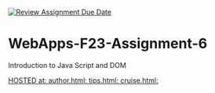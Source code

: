 [![Review Assignment Due Date](https://classroom.github.com/assets/deadline-readme-button-24ddc0f5d75046c5622901739e7c5dd533143b0c8e959d652212380cedb1ea36.svg)](https://classroom.github.com/a/b9NC0g7h)
# WebApps-F23-Assignment-6
Introduction to Java Script and DOM

[HOSTED at: ](https://44-563-webapps-f23.github.io/44563-webapps-f23-assignment6-JammulaSriLaxmiSathwika/)
[author.html: ](https://44-563-webapps-f23.github.io/44563-webapps-f23-assignment6-JammulaSriLaxmiSathwika/author.html)
[tips.html: ](https://44-563-webapps-f23.github.io/44563-webapps-f23-assignment6-JammulaSriLaxmiSathwika/tips.html)
[cruise.html: ](https://44-563-webapps-f23.github.io/44563-webapps-f23-assignment6-JammulaSriLaxmiSathwika/cruise.html)
